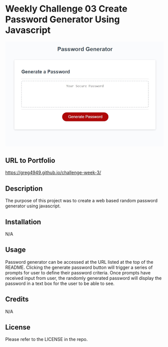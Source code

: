 # Weekly Challenge 03 Create Password Generator Using Javascript

![](./passwordgen.jpg)


## URL to Portfolio

https://greg4949.github.io/challenge-week-3/

## Description

The purpose of this project was to create a web based random password generator using javascript.

## Installation

N/A

## Usage

Password generator can be accessed at the URL listed at the top of the README.  Clicking the generate password button will trigger a series of prompts for user to define their password criteria.
Once prompts have received input from user, the randomly generated password will display the password in a text box for the user to be able to see.

## Credits

N/A

## License

Please refer to the LICENSE in the repo.
